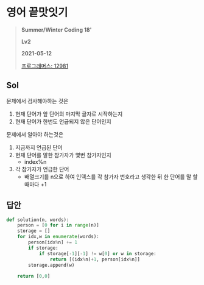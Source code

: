 # 영어 끝맛잇기
> **Summer/Winter Coding 18'**
>
> **Lv2**
>
> **2021-05-12**
>
> [프로그래머스: 12981](https://programmers.co.kr/learn/courses/30/lessons/12981)


## Sol

문제에서 검사해야하는 것은
1. 현재 단어가 앞 단어의 마지막 글자로 시작하는지  
2. 현재 단어가 한번도 언급되지 않은 단어인지

문제에서 알아야 하는것은
1. 지금까지 언급된 단어 
2. 현재 단어를 말한 참가자가 몇번 참가자인지
    - index%n
3. 각 참가자가 언급한 단어 
    - 배열크기를 n으로 하여 인덱스를 각 참가자 번호라고 생각한 뒤 한 단어를 말 할 때마다 +1

## 답안
```python
def solution(n, words):
    person = [0 for i in range(n)]
    storage = []
    for idx,w in enumerate(words):
        person[idx%n] += 1
        if storage:
            if storage[-1][-1] != w[0] or w in storage:
                return [(idx%n)+1, person[idx%n]]
        storage.append(w)
    
    return [0,0]
```